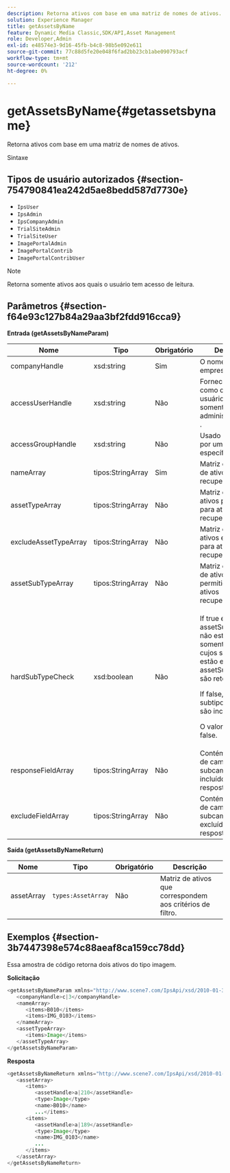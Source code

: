 ```yaml
---
description: Retorna ativos com base em uma matriz de nomes de ativos.
solution: Experience Manager
title: getAssetsByName
feature: Dynamic Media Classic,SDK/API,Asset Management
role: Developer,Admin
exl-id: e48574e3-9d16-45fb-b4c8-98b5e092e611
source-git-commit: 77c88d5fe20e048f6fad2bb23cb1abe090793acf
workflow-type: tm+mt
source-wordcount: '212'
ht-degree: 0%

---
```


# getAssetsByName{#getassetsbyname}

Retorna ativos com base em uma matriz de nomes de ativos.

Sintaxe

## Tipos de usuário autorizados {#section-754790841ea242d5ae8bedd587d7730e}

* `IpsUser`
* `IpsAdmin`
* `IpsCompanyAdmin`
* `TrialSiteAdmin`
* `TrialSiteUser`
* `ImagePortalAdmin`
* `ImagePortalContrib`
* `ImagePortalContribUser`

>[!NOTE]
>
>Retorna somente ativos aos quais o usuário tem acesso de leitura.

## Parâmetros {#section-f64e93c127b84a29aa3bf2fdd916cca9}

**Entrada (getAssetsByNameParam)**

<table id="table_CE7B503B0E074719A523B458DF3A7286"> 
 <thead> 
  <tr> 
   <th colname="col1" class="entry"> Nome </th> 
   <th colname="col2" class="entry"> Tipo </th> 
   <th colname="col3" class="entry"> Obrigatório </th> 
   <th colname="col4" class="entry"> Descrição </th> 
  </tr> 
 </thead>
 <tbody> 
  <tr> 
   <td colname="col1"> <span class="codeph"> <span class="varname"> companyHandle</span> </span> </td> 
   <td colname="col2"> <span class="codeph"> xsd:string</span> </td> 
   <td colname="col3"> Sim </td> 
   <td colname="col4"> O nome da empresa. </td> 
  </tr> 
  <tr> 
   <td colname="col1"> <span class="codeph"> <span class="varname"> accessUserHandle</span> </span> </td> 
   <td colname="col2"> <span class="codeph"> xsd:string</span> </td> 
   <td colname="col3"> Não </td> 
   <td colname="col4"> Fornece acesso como outro usuário. Disponível somente para administradores do . </td> 
  </tr> 
  <tr> 
   <td colname="col1"> <span class="codeph"> <span class="varname"> accessGroupHandle</span> </span> </td> 
   <td colname="col2"> <span class="codeph"> xsd:string</span> </td> 
   <td colname="col3"> Não </td> 
   <td colname="col4"> Usado para filtrar por um grupo específico. </td> 
  </tr> 
  <tr> 
   <td colname="col1"> <span class="codeph"> <span class="varname"> nameArray</span> </span> </td> 
   <td colname="col2"> <span class="codeph"> tipos:StringArray</span> </td> 
   <td colname="col3"> Sim </td> 
   <td colname="col4"> Matriz de nomes de ativos a serem recuperados. </td> 
  </tr> 
  <tr> 
   <td colname="col1"> <span class="codeph"> <span class="varname"> assetTypeArray</span> </span> </td> 
   <td colname="col2"> <span class="codeph"> tipos:StringArray</span> </td> 
   <td colname="col3"> Não </td> 
   <td colname="col4"> Matriz de tipos de ativos permitidos para ativos recuperados. </td> 
  </tr> 
  <tr> 
   <td colname="col1"> <span class="codeph"> <span class="varname"> excludeAssetTypeArray</span> </span> </td> 
   <td colname="col2"> <span class="codeph"> tipos:StringArray</span> </td> 
   <td colname="col3"> Não </td> 
   <td colname="col4"> Matriz de tipos de ativos excluídos para ativos recuperados. </td> 
  </tr> 
  <tr> 
   <td colname="col1"> <span class="codeph"> <span class="varname"> assetSubTypeArray</span> </span> </td> 
   <td colname="col2"> <span class="codeph"> tipos:StringArray</span> </td> 
   <td colname="col3"> Não </td> 
   <td colname="col4"> Matriz de subtipos de ativos permitidos para ativos recuperados. </td> 
  </tr> 
  <tr> 
   <td colname="col1"> <span class="codeph"> <span class="varname"> hardSubTypeCheck</span> </span> </td> 
   <td colname="col2"> <span class="codeph"> xsd:boolean</span> </td> 
   <td colname="col3"> Não </td> 
   <td colname="col4"> <p>If <span class="codeph"> true</span> e <span class="codeph"> assetSubTypeArray</span> não está vazio, somente ativos cujos subtipos estão em <span class="codeph"> assetSubTypeArray</span> são retornadas. </p> <p>If <span class="codeph"> false</span>, ativos sem subtipo definido são incluídos. </p> <p>O valor padrão é <span class="codeph"> false</span>. </p> </td> 
  </tr> 
  <tr> 
   <td colname="col1"> <span class="codeph"> <span class="varname"> responseFieldArray</span> </span> </td> 
   <td colname="col2"> <span class="codeph"> tipos:StringArray</span> </td> 
   <td colname="col3"> Não </td> 
   <td colname="col4"> Contém uma lista de campos e subcampos incluídos na resposta. </td> 
  </tr> 
  <tr> 
   <td colname="col1"> <span class="codeph"> <span class="varname"> excludeFieldArray</span> </span> </td> 
   <td colname="col2"> <span class="codeph"> tipos:StringArray</span> </td> 
   <td colname="col3"> Não </td> 
   <td colname="col4"> Contém uma lista de campos e subcampos excluídos da resposta. </td> 
  </tr> 
 </tbody> 
</table>

**Saída (getAssetsByNameReturn)**

| Nome | Tipo | Obrigatório | Descrição |
|---|---|---|---|
| assetArray | `types:AssetArray` | Não | Matriz de ativos que correspondem aos critérios de filtro. |

## Exemplos {#section-3b7447398e574c88aeaf8ca159cc78dd}

Essa amostra de código retorna dois ativos do tipo imagem.

**Solicitação**

```java
<getAssetsByNameParam xmlns="http://www.scene7.com/IpsApi/xsd/2010-01-31">
   <companyHandle>c|3</companyHandle>
   <nameArray>
      <items>B010</items>
      <items>IMG_0103</items>
   </nameArray>
   <assetTypeArray>
      <items>Image</items>
   </assetTypeArray>
</getAssetsByNameParam>
```

**Resposta**

```java
<getAssetsByNameReturn xmlns="http://www.scene7.com/IpsApi/xsd/2010-01-31">
   <assetArray>
      <items>
         <assetHandle>a|210</assetHandle>
         <type>Image</type>
         <name>B010</name>
         ...</items>
      <items>
         <assetHandle>a|189</assetHandle>
         <type>Image</type>
         <name>IMG_0103</name>
         ...
      </items>
   </assetArray>
</getAssetsByNameReturn>
```
